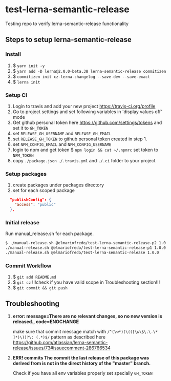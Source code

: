 # test-lerna-semantic-release
Testing repo to verify lerna-semantic-release functionality

## Steps to setup lerna-semantic-release

### Install

1. $ `yarn init -y`
2. $ `yarn add -D lerna@2.0.0-beta.38 lerna-semantic-release commitizen`
3. $ `commitizen init cz-lerna-changelog --save-dev --save-exact`
4. $ `lerna init`


###  Setup CI

1. Login to travis and add your new project https://travis-ci.org/profile
2. Go to project settings and set following variables in 'display values off' mode
3. Get github personal token here https://github.com/settings/tokens and set it to `GH_TOKEN`
4. set `RELEASE_GH_USERNAME` and `RELEASE_GH_EMAIL`
5. set `RELEASE_GH_TOKEN` to github personal token created in step 1.
6. set `NPM_CONFIG_EMAIL` and `NPM_CONFIG_USERNAME`
7. login to npm and get token $ `npm login && cat ~/.npmrc` set token to `NPM_TOKEN`
8. copy `./package.json` `./.travis.yml` and `./.ci` folder to your project


### Setup packages

1. create packages under packages directory
2. set for each scoped package
```json
  "publishConfig": {
    "access": "public"
  },
```


### Initial release

Run manual_release.sh for each package.

```bash
$ ./manual-release.sh @elmariofredo/test-lerna-semantic-release-p2 1.0.0 && \
./manual-release.sh @elmariofredo/test-lerna-semantic-release-p1 1.0.0 && \
./manual-release.sh @elmariofredo/test-lerna-semantic-release 1.0.0
```


### Commit Workflow

1. $ `git add README.md`
2. $ `git cz` !!!check if you have valid scope in Troubleshooting section!!!
3. $ `git commit && git push`


## Troubleshooting

1. **error: message=There are no relevant changes, so no new version is released., code=ENOCHANGE**

    make sure that commit message match with `/^(\w*)(\(([\w\$\.\-\* ]*)\))?\: (.*)$/` pattern as described here https://github.com/atlassian/lerna-semantic-release/issues/73#issuecomment-286766534

2. **ERR! commits The commit the last release of this package was derived from is not in the direct history of the "master" branch.**

    Check if you have all env variables properly set specially `GH_TOKEN`
